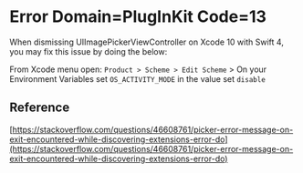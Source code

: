 # Error Domain=PlugInKit Code=13

When dismissing UIImagePickerViewController on Xcode 10 with Swift 4, you may fix this issue by doing the below:

From Xcode menu open: `Product > Scheme > Edit Scheme` > On your Environment Variables set `OS_ACTIVITY_MODE` in the value set `disable`

## Reference

[https://stackoverflow.com/questions/46608761/picker-error-message-on-exit-encountered-while-discovering-extensions-error-do](https://stackoverflow.com/questions/46608761/picker-error-message-on-exit-encountered-while-discovering-extensions-error-do)